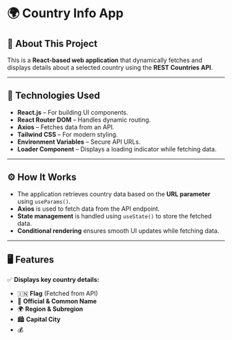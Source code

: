 # 🌍 Country Info App  

## 📌 About This Project  
This is a **React-based web application** that dynamically fetches and displays details about a selected country using the **REST Countries API**.  

---

## 🚀 Technologies Used  
- **React.js** – For building UI components.  
- **React Router DOM** – Handles dynamic routing.  
- **Axios** – Fetches data from an API.  
- **Tailwind CSS** – For modern styling.  
- **Environment Variables** – Secure API URLs.  
- **Loader Component** – Displays a loading indicator while fetching data.  

---

## ⚙️ How It Works  
- The application retrieves country data based on the **URL parameter** using `useParams()`.  
- **Axios** is used to fetch data from the API endpoint.  
- **State management** is handled using `useState()` to store the fetched data.  
- **Conditional rendering** ensures smooth UI updates while fetching data.  

---

## 🖥️ Features  
✅ **Displays key country details:**  
- 🇮🇳 **Flag** (Fetched from API)  
- 📜 **Official & Common Name**  
- 🌍 **Region & Subregion**  
- 🏙️ **Capital City**  
- 💰
